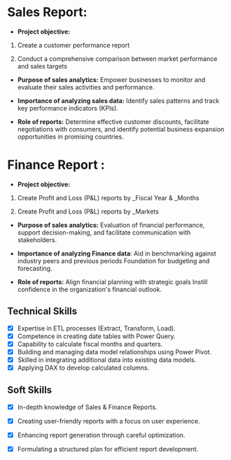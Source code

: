 # Sales Report:

- **Project objective:**

1. Create a customer performance report

2. Conduct a comprehensive comparison between market performance and sales targets

- **Purpose of sales analytics:** Empower businesses to monitor and evaluate their sales activities and performance.

- **Importance of analyzing sales data:** Identify sales patterns and track key performance indicators (KPIs).

- **Role of reports:** Determine effective customer discounts, facilitate negotiations with consumers, and identify potential business expansion opportunities in promising countries.

# Finance Report :
- **Project objective:**

1. Create Profit and Loss (P&L) reports by _Fiscal Year & _Months

2. Create Profit and Loss (P&L) reports by _Markets

- **Purpose of sales analytics:** Evaluation of financial performance, support decision-making, and facilitate communication with stakeholders.

- **Importance of analyzing Finance data**: Aid in benchmarking against industry peers and previous periods Foundation for budgeting and forecasting.

- **Role of reports:** Align financial planning with strategic goals Instill confidence in the organization's financial outlook.


## Technical Skills

- [x] Expertise in ETL processes (Extract, Transform, Load).
- [x] Competence in creating date tables with Power Query.
- [x] Capability to calculate fiscal months and quarters.
- [x] Building and managing data model relationships using Power Pivot.
- [x] Skilled in integrating additional data into existing data models.
- [x] Applying DAX to develop calculated columns.

## Soft Skills

- [x] In-depth knowledge of Sales & Finance Reports.
- [x] Creating user-friendly reports with a focus on user experience.
- [x] Enhancing report generation through careful optimization.
- [x] Formulating a structured plan for efficient report development.

